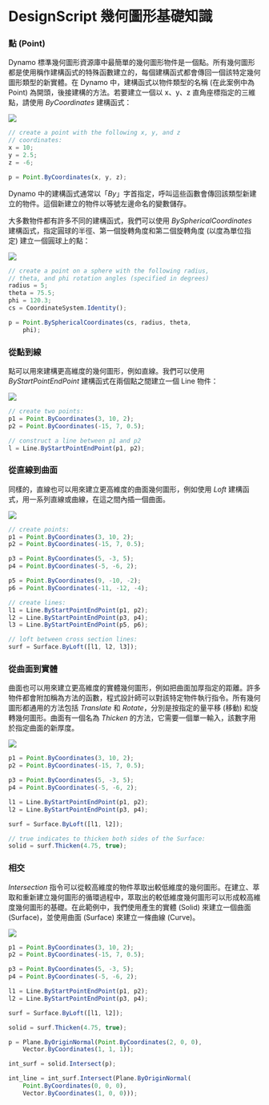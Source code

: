 # DesignScript 幾何圖形基礎知識

### 點 (Point)

Dynamo 標準幾何圖形資源庫中最簡單的幾何圖形物件是一個點。所有幾何圖形都是使用稱作建構函式的特殊函數建立的，每個建構函式都會傳回一個該特定幾何圖形類型的新實體。在 Dynamo 中，建構函式以物件類型的名稱 (在此案例中為 Point) 為開頭，後接建構的方法。若要建立一個以 x、y、z 直角座標指定的三維點，請使用 _ByCoordinates_ 建構函式：

![](../images/8-2/1/GeometryBasics\_01.png)

```js
// create a point with the following x, y, and z
// coordinates:
x = 10;
y = 2.5;
z = -6;

p = Point.ByCoordinates(x, y, z);
```

Dynamo 中的建構函式通常以「_By_」字首指定，呼叫這些函數會傳回該類型新建立的物件。這個新建立的物件以等號左邊命名的變數儲存。

大多數物件都有許多不同的建構函式，我們可以使用 _BySphericalCoordinates_ 建構函式，指定圓球的半徑、第一個旋轉角度和第二個旋轉角度 (以度為單位指定) 建立一個圓球上的點：

![](../images/8-2/1/GeometryBasics\_02.png)

```js
// create a point on a sphere with the following radius,
// theta, and phi rotation angles (specified in degrees)
radius = 5;
theta = 75.5;
phi = 120.3;
cs = CoordinateSystem.Identity();

p = Point.BySphericalCoordinates(cs, radius, theta,
    phi);
```

### 從點到線

點可以用來建構更高維度的幾何圖形，例如直線。我們可以使用 _ByStartPointEndPoint_ 建構函式在兩個點之間建立一個 Line 物件：

![](../images/8-2/1/GeometryBasics\_03.png)

```js
// create two points:
p1 = Point.ByCoordinates(3, 10, 2);
p2 = Point.ByCoordinates(-15, 7, 0.5);

// construct a line between p1 and p2
l = Line.ByStartPointEndPoint(p1, p2);
```

### 從直線到曲面

同樣的，直線也可以用來建立更高維度的曲面幾何圖形，例如使用 _Loft_ 建構函式，用一系列直線或曲線，在這之間內插一個曲面。

![](../images/8-2/1/GeometryBasics\_04.png)

```js
// create points:
p1 = Point.ByCoordinates(3, 10, 2);
p2 = Point.ByCoordinates(-15, 7, 0.5);

p3 = Point.ByCoordinates(5, -3, 5);
p4 = Point.ByCoordinates(-5, -6, 2);

p5 = Point.ByCoordinates(9, -10, -2);
p6 = Point.ByCoordinates(-11, -12, -4);

// create lines:
l1 = Line.ByStartPointEndPoint(p1, p2);
l2 = Line.ByStartPointEndPoint(p3, p4);
l3 = Line.ByStartPointEndPoint(p5, p6);

// loft between cross section lines:
surf = Surface.ByLoft([l1, l2, l3]);
```

### 從曲面到實體

曲面也可以用來建立更高維度的實體幾何圖形，例如把曲面加厚指定的距離。許多物件都會附加稱為方法的函數，程式設計師可以對該特定物件執行指令。所有幾何圖形都通用的方法包括 _Translate_ 和 _Rotate_，分別是按指定的量平移 (移動) 和旋轉幾何圖形。曲面有一個名為 _Thicken_ 的方法，它需要一個單一輸入，該數字用於指定曲面的新厚度。

![](../images/8-2/1/GeometryBasics\_05.png)

```js
p1 = Point.ByCoordinates(3, 10, 2);
p2 = Point.ByCoordinates(-15, 7, 0.5);

p3 = Point.ByCoordinates(5, -3, 5);
p4 = Point.ByCoordinates(-5, -6, 2);

l1 = Line.ByStartPointEndPoint(p1, p2);
l2 = Line.ByStartPointEndPoint(p3, p4);

surf = Surface.ByLoft([l1, l2]);

// true indicates to thicken both sides of the Surface:
solid = surf.Thicken(4.75, true);
```

### 相交

_Intersection_ 指令可以從較高維度的物件萃取出較低維度的幾何圖形。在建立、萃取和重新建立幾何圖形的循環過程中，萃取出的較低維度幾何圖形可以形成較高維度幾何圖形的基礎。在此範例中，我們使用產生的實體 (Solid) 來建立一個曲面 (Surface)，並使用曲面 (Surface) 來建立一條曲線 (Curve)。

![](../images/8-2/1/GeometryBasics\_06.png)

```js
p1 = Point.ByCoordinates(3, 10, 2);
p2 = Point.ByCoordinates(-15, 7, 0.5);

p3 = Point.ByCoordinates(5, -3, 5);
p4 = Point.ByCoordinates(-5, -6, 2);

l1 = Line.ByStartPointEndPoint(p1, p2);
l2 = Line.ByStartPointEndPoint(p3, p4);

surf = Surface.ByLoft([l1, l2]);

solid = surf.Thicken(4.75, true);

p = Plane.ByOriginNormal(Point.ByCoordinates(2, 0, 0),
    Vector.ByCoordinates(1, 1, 1));

int_surf = solid.Intersect(p);

int_line = int_surf.Intersect(Plane.ByOriginNormal(
    Point.ByCoordinates(0, 0, 0),
    Vector.ByCoordinates(1, 0, 0)));
```
